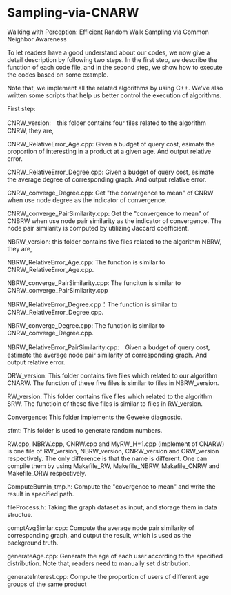 # Sampling-via-CNARW
Walking with Perception: Efficient Random Walk Sampling via Common Neighbor Awareness

To let readers have a good understand about our codes, we now give a detail description by following two steps. In the first step, we describe the function of each code file, and in the second step, we show how to execute the codes based on some example.

Note that, we implement all the related algorithms by using C++. We've also written some scripts that help us better control the execution of algorithms.

First step:

CNRW_version:　this folder contains four files related to the algorithm CNRW, they are,
    
CNRW_RelativeError_Age.cpp: Given a budget of query cost, esimate the proportion of interesting in a product at a given age. And output relative error.
       
CNRW_RelativeError_Degree.cpp: Given a budget of query cost, esimate the average degree of corresponding graph. And output relative error.
       
CNRW_converge_Degree.cpp: Get "the convergence to mean" of CNRW when use node degree as the indicator of convergence.
       
CNRW_converge_PairSimilarity.cpp: Get the "convergence to mean" of CNBRW when use node pair similarity as the indicator of convergence. The node pair similarity is computed by utilizing Jaccard coefficient.
   
NBRW_version: this folder contains five files related to the algorithm NBRW, they are,
        
NBRW_RelativeError_Age.cpp: The function is similar to CNRW_RelativeError_Age.cpp.
     
NBRW_converge_PairSimilarity.cpp: The funciton is similar to CNRW_converge_PairSimilarity.cpp
        
NBRW_RelativeError_Degree.cpp：The function is similar to CNRW_RelativeError_Degree.cpp.
   
NBRW_converge_Degree.cpp: The function is similar to CNRW_converge_Degree.cpp.
        
NBRW_RelativeError_PairSimilarity.cpp:　Given a budget of query cost, estimate the average node pair similarity of corresponding graph. And output relative error.
   
ORW_version: This folder contains five files which related to our algorithm CNARW. The function of these five files is similar to files in NBRW_version.

RW_version: This folder contains five files which related to the algorithm SRW. The functioin of these five files is similar to files in RW_version.

Convergence: This folder implements the Geweke diagnostic.

sfmt: This folder is used to generate random numbers.

RW.cpp, NBRW.cpp, CNRW.cpp and MyRW_H=1.cpp (implement of CNARW) is one file of RW_version, NBRW_version, CNRW_version and ORW_version respectively. The only difference is that the name is different. One can compile them by using Makefile_RW, Makefile_NBRW, Makefile_CNRW and Makefile_ORW respectively.

ComputeBurnin_tmp.h: Compute the "covergence to mean" and write the result in specified path.

fileProcess.h: Taking the graph dataset as input, and storage them in data structue.

comptAvgSimlar.cpp: Compute the average node pair similarity of corresponding graph, and output the result, which is used as the background truth.

generateAge.cpp: Generate the age of each user according to the specified distribution. Note that, readers need to manually set distribution.

generateInterest.cpp: Compute the proportion of users of different age groups of the same product
       
